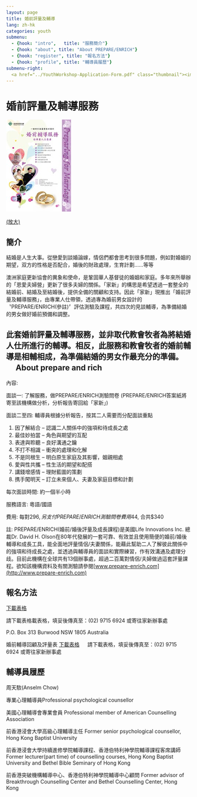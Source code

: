 ```yaml
---
layout: page
title: 婚前評量及輔導
lang: zh-hk
categories: youth
submenu:
  - {hook: "intro",   title: "服務簡介"}
  - {hook: "about", title: "About PREPARE/ENRICH"}
  - {hook: "register", title: "報名方法"}
  - {hook: "profile", title: "輔導員履歷"}
submenu-right:
  <a href="../YouthWorkshop-Application-Form.pdf" class="thumbnail"><img src="../2011_Pre-marital_Counselling_Poster_Small.jpg"><div class="caption"><h4 class="text-center">報名表格</h4></div></a>
---
```

婚前評量及輔導服務
==================

<img class="img-responsive" src="../2011_Pre-marital_Counselling_Poster_Small.jpg">

[(放大)](../2011_Pre-marital_Counselling_Poster.jpg)

簡介 <a name="intro">&nbsp;</a>
-----
結婚是人生大事。從戀愛到談婚論嫁，情侶們都會思考到很多問題，例如對婚姻的期望，双方的性格是否配合，婚後的財政處理，生育計劃……等等

澳洲家庭更新協會的異象和使命，是鞏固華人基督徒的婚姻和家庭。多年來所舉辦的「恩愛夫婦營」更新了很多夫婦的關係。「家新」的構思是希望透過一套整全的結婚前、結婚及至結婚後，提供全備的關顧和支持。因此「家新」現推出「婚前評量及輔導服務」，由專業人仕帶領，透過專為婚前男女設計的〝PREPARE/ENRICH(參註)〞評估測驗及課程，共四次的見談輔導，為準備結婚的男女做好婚前預備和調整。

此套婚前評量及輔導服務，並非取代教會牧者為將結婚人仕所進行的輔導。相反，此服務和教會牧者的婚前輔導是相輔相成，為準備結婚的男女作最充分的準備。
　
About prepare and rich<a name="about">&nbsp;</a>
----------------------

內容: 

面談一: 了解服務，做PREPARE/ENRICH測驗問卷
(PREPARE/ENRICH答案紙將寄至該機構做分析，分析報告寄回給「家新」)

面談二至四:
輔導員根據分析報告，按其二人需要而分配面談重點

1. 因了解結合 – 認識二人關係中的強項和待成長之處
2. 最佳妙拍當 – 角色與期望的互配
3. 表達與聆聽 – 良好溝通之鑰
4. 不打不相識 – 衝突的處理和化解
5. 不是同根生 – 明白原生家庭及其影響，姻親相處
6. 愛與性共攜 – 性生活的期望和配搭
7. 講錢增感情 – 理財藍圖的策劃
8. 携手闖明天 – 訂立未來個人、夫妻及家庭目標和計劃

每次面談時間: 約一個半小時

服務語言: 粵語/國語

費用: 每對$296, 另支付PREPARE/ENRICH測驗問卷費用$44, 合共$340

註: PREPARE/ENRICH(婚前/婚後評量及成長課程)是美國Life Innovations Inc.
總裁Dr. David H.
Olson在80年代發展的一套可靠、有效並且使用簡便的婚前/婚後輔導和成長工具，能全面地評量情侶/夫妻關係，能藉此幫助二人了解彼此關係中的強項和待成長之處，並透過與輔導員的面談和實際練習，作有效溝通及處理分歧。目前此機構在全球共有13個辦事處，超過二百萬對情侶/夫婦做過這套評量課程。欲知該機構資料及有關測驗請參閱[www.prepare-enrich.com](http://www.prepare-enrich.com)


報名方法 <a name="register">&nbsp;</a>
--------
[下載表格](../YouthWorkshop-Application-Form.pdf) 

請下載表格載表格，填妥後傳真至：(02) 9715 6924
或寄往家新辦事處

P.O. Box 313
Burwood NSW 1805
Australia

婚前輔導回顧及評量表
[下載表格](../PreMaritalCounsellingApplicationForm_2013.pdf) 
　
請下載表格，填妥後傳真至：(02) 9715 6924
或寄往家新辦事處


輔導員履歷<a name="profile">&nbsp;</a>
----------
周天駇(Anselm Chow)

專業心理輔導員Professional psychological counsellor

美國心理輔導會專業會員 Professional member of American Counselling
Association

前香港浸會大學高級心理輔導主任 Former senior psychological counsellor,
Hong Kong Baptist University

前香港浸會大學持續進修學院輔導課程、香港伯特利神學院輔導課程客席講師
Former lecturer(part time) of counselling courses, Hong Kong Baptist
University and Bethel Bible Seminary of Hong Kong

前香港突破機構輔導中心、香港伯特利神學院輔導中心顧問 Former advisor of
Breakthrough Counselling Center and Bethel Counselling Center, Hong Kong


　

